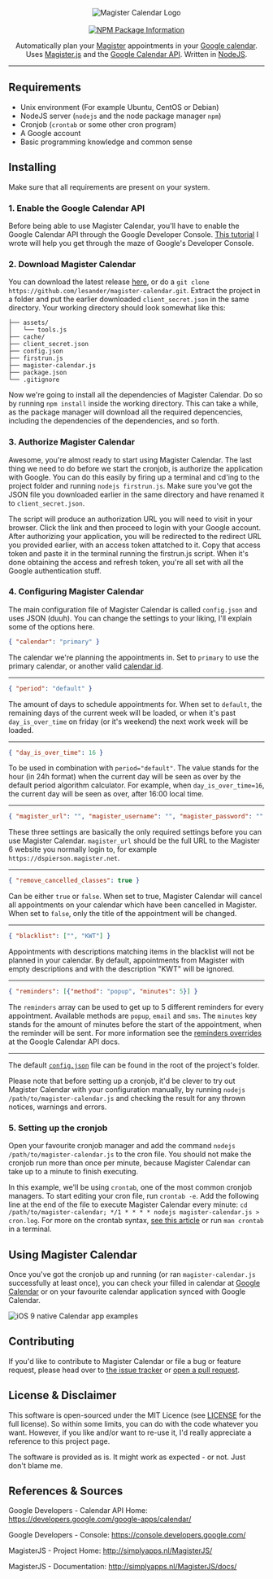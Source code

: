 <p align="center">
  <img src="assets/magister-calendar.png" alt="Magister Calendar Logo">
  <br/><br/>
  <a href="https://nodei.co/npm/magister-calendar/"><img alt="NPM Package Information" src="https://nodei.co/npm/magister-calendar.png?compact=true"></a>
</p>

<p align="center">
  Automatically plan your <a href="http://www.schoolmaster.nl/">Magister</a> appointments in your <a href="https://google.com/calendar">Google calendar</a>.<br/>
  Uses <a href="https://github.com/simplyGits/MagisterJS">Magister.js</a> and the <a href="https://developers.google.com/google-apps/calendar/">Google Calendar API</a>. Written in <a href="https://nodejs.org/">NodeJS</a>.
</p>

---

## Requirements
- Unix environment (For example Ubuntu, CentOS or Debian)
- NodeJS server (`nodejs` and the node package manager `npm`)
- Cronjob (`crontab` or some other cron program)
- A Google account
- Basic programming knowledge and common sense

## Installing
Make sure that all requirements are present on your system.

### 1. Enable the Google Calendar API
Before being able to use Magister Calendar, you'll have to enable the Google Calendar API through the Google Developer Console. [This tutorial](https://github.com/lesander/magister-calendar/blob/master/ENABLEAPI.md) I wrote will help you get through the maze of Google's Developer Console.

### 2. Download Magister Calendar

You can download the latest release [here](https://github.com/lesander/magister-calendar/releases), or do a `git clone https://github.com/lesander/magister-calendar.git`. Extract the project in a folder and put the earlier downloaded `client_secret.json` in the same directory.
Your working directory should look somewhat like this:
```
├── assets/
│   └── tools.js
├── cache/
├── client_secret.json
├── config.json
├── firstrun.js
├── magister-calendar.js
├── package.json
└── .gitignore
```
Now we're going to install all the dependencies of Magister Calendar. Do so by running `npm install` inside the working directory. This can take a while, as the package manager will download all the required depencencies, including the dependencies of the dependencies, and so forth.


### 3. Authorize Magister Calendar

Awesome, you're almost ready to start using Magister Calendar. The last thing we need to do before we start the cronjob, is authorize the application with Google. You can do this easily by firing up a terminal and cd'ing to the project folder and running `nodejs firstrun.js`. Make sure you've got the JSON file you downloaded earlier in the same directory and have renamed it to `client_secret.json`.

The script will produce an authorization URL you will need to visit in your browser. Click the link and then proceed to login with your Google account. After authorizing your application, you will be redirected to the redirect URL you provided earlier, with an access token attatched to it. Copy that access token and paste it in the terminal running the firstrun.js script. When it's done obtaining the access and refresh token, you're all set with all the Google authentication stuff.

### 4. Configuring Magister Calendar
The main configuration file of Magister Calendar is called `config.json` and uses JSON (duuh). You can change the settings to your liking, I'll explain some of the options here.

```json
{ "calendar": "primary" }
```
The calendar we're planning the appointments in. Set to `primary` to use the primary calendar, or another valid [calendar id](https://developers.google.com/google-apps/calendar/v3/reference/calendarList/list).

---

```json
{ "period": "default" }
```
The amount of days to schedule appointments for. When set to `default`, the remaining days of the current week will be loaded, or when it's past `day_is_over_time` on friday (or it's weekend) the next work week will be loaded.

---

```json
{ "day_is_over_time": 16 }
```
To be used in combination with `period="default"`. The value stands for the hour (in 24h format) when the current day will be seen as over by the default period algorithm calculator. For example, when `day_is_over_time=16`, the current day will be seen as over, after 16:00 local time.

---

```json
{ "magister_url": "", "magister_username": "", "magister_password": "" }
```
These three settings are basically the only required settings before you can use Magister Calendar. `magister_url` should be the full URL to the Magister 6 website you normally login to, for example `https://dspierson.magister.net`.

---

```json
{ "remove_cancelled_classes": true }
```
Can be either `true` or `false`. When set to true, Magister Calendar will cancel all appointments on your calendar which have been cancelled in Magister. When set to `false`, only the title of the appointment will be changed.

---

```json
{ "blacklist": ["", "KWT"] }
```
Appointments with descriptions matching items in the blacklist will not be planned in your calendar. By default, appointments from Magister with empty descriptions and with the description "KWT" will be ignored.

---

```json
{ "reminders": [{"method": "popup", "minutes": 5}] }
```
The `reminders` array can be used to get up to 5 different reminders for every appointment. Available methods are `popup`, `email` and `sms`. The `minutes` key stands for the amount of minutes before the start of the appointment, when the reminder will be sent. For more information see the [reminders overrides](https://developers.google.com/google-apps/calendar/v3/reference/events/insert) at the Google Calendar API docs.

---

The default [`config.json`](config.json) file can be found in the root of the project's folder.

Please note that before setting up a cronjob, it'd be clever to try out Magister Calendar with your configuration manually, by running `nodejs /path/to/magister-calendar.js` and checking the result for any thrown notices, warnings and errors.

### 5. Setting up the cronjob
Open your favourite cronjob manager and add the command `nodejs /path/to/magister-calendar.js` to the cron file. You should not make the cronjob run more than once per minute, because Magister Calendar can take up to a minute to finish executing.

In this example, we'll be using `crontab`, one of the most common cronjob managers. To start editing your cron file, run `crontab -e`. Add the following line at the end of the file to execute Magister Calendar every minute:
`cd /path/to/magister-calendar; */1 * * * * nodejs magister-calendar.js > cron.log`. For more on the crontab syntax, [see this article](http://www.adminschoice.com/crontab-quick-reference) or run `man crontab` in a terminal.

## Using Magister Calendar
Once you've got the cronjob up and running (or ran `magister-calendar.js` successfully at least once), you can check your filled in calendar at [Google Calendar](https://google.com/calendar) or on your favourite calendar application synced with Google Calendar.

![iOS 9 native Calendar app examples](assets/examples.png)

## Contributing

If you'd like to contribute to Magister Calendar or file a bug or feature request, please head over to [the issue tracker](https://github.com/lesander/magister-calendar/issues) or [open a pull request](https://github.com/lesander/magister-calendar/compare/).

## License & Disclaimer
This software is open-sourced under the MIT Licence (see [LICENSE](LICENSE) for the full license). So within some limits, you can do with the code whatever you want. However, if you like and/or want to re-use it, I'd really appreciate a reference to this project page.

The software is provided as is. It might work as expected - or not. Just don't blame me.

## References & Sources

Google Developers - Calendar API Home: https://developers.google.com/google-apps/calendar/

Google Developers - Console: https://console.developers.google.com/

MagisterJS - Project Home: http://simplyapps.nl/MagisterJS/

MagisterJS - Documentation: http://simplyapps.nl/MagisterJS/docs/

